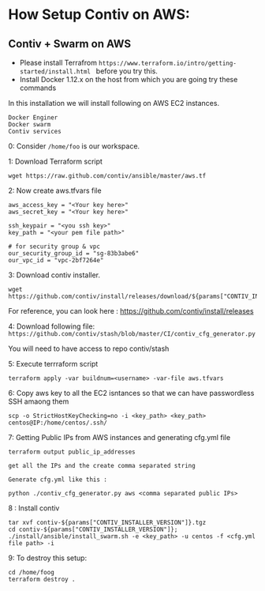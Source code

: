 # How Setup Contiv on AWS:

## Contiv + Swarm on AWS

- Please install Terrafrom `https://www.terraform.io/intro/getting-started/install.html ` before you try this.
- Install Docker 1.12.x on the host from which you are going try these commands


In this installation we will install following on AWS EC2 instances.
```
Docker Enginer
Docker swarm
Contiv services
```

0: Consider `/home/foo` is our workspace. 

1: Download Terraform script
```
wget https://raw.github.com/contiv/ansible/master/aws.tf
```
2: Now create aws.tfvars file

```
aws_access_key = "<Your key here>"
aws_secret_key = "<Your key here>"

ssh_keypair = "<you ssh key>"
key_path = "<your pem file path>"

# for security group & vpc
our_security_group_id = "sg-83b3abe6"
our_vpc_id = "vpc-2bf7264e"
```

3: Download contiv installer.

```
wget https://github.com/contiv/install/releases/download/${params["CONTIV_INSTALLER_VERSION"]}/contiv-${params["CONTIV_INSTALLER_VERSION"]}.tgz
```
For reference, you can look here : https://github.com/contiv/install/releases

4: Download following file:
`https://github.com/contiv/stash/blob/master/CI/contiv_cfg_generator.py`

You will need to have access to repo contiv/stash


5: Execute terrraform script

`terraform apply -var buildnum=<username> -var-file aws.tfvars`

6: Copy aws key to all the EC2 isntances so that we can have passwordless SSH amaong them

```
scp -o StrictHostKeyChecking=no -i <key_path> <key_path> centos@IP:/home/centos/.ssh/
```

7: Getting Public IPs from AWS instances and generating cfg.yml file

```
terraform output public_ip_addresses

get all the IPs and the create comma separated string

Generate cfg.yml like this :

python ./contiv_cfg_generator.py aws <comma separated public IPs>

```

8 : Install contiv

```
tar xvf contiv-${params["CONTIV_INSTALLER_VERSION"]}.tgz
cd contiv-${params["CONTIV_INSTALLER_VERSION"]}; 
./install/ansible/install_swarm.sh -e <key_path> -u centos -f <cfg.yml file path> -i
```

9: To destroy this setup:

```
cd /home/foog
terraform destroy .
```
